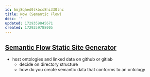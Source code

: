 ```yaml
---
id: hmj8qhed0lkbcs8hi330lnc
title: Now (Semantic Flow)
desc: ''
updated: 1729359845671
created: 1729359788005
---
```


## [Semantic Flow Static Site Generator](https://djradon.github.io/wiki/notes/ggw3ek46ptgebsgxgihr1dh/)

* host ontologies and linked data on github or gitlab
  * decide on directory structure
  * how do you create semantic data that conforms to an ontology
